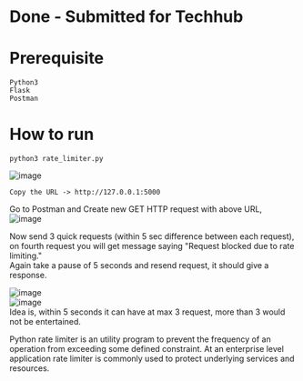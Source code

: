 # Done - Submitted for Techhub
# Prerequisite
```
Python3
Flask 
Postman 
```

# How to run 
```
python3 rate_limiter.py
```
![image](https://user-images.githubusercontent.com/76727343/216787747-f4518c87-9231-40e7-9db7-c4999fc50b64.png)

``` Copy the URL -> http://127.0.0.1:5000 ```

Go to Postman and Create new GET HTTP request with above URL, </br>
![image](https://user-images.githubusercontent.com/76727343/216787794-acd860f9-ae08-4159-8668-b18394c38ff8.png)

Now send 3 quick requests (within 5 sec difference between each request), on fourth request you will get message saying "Request blocked due to rate limiting." </br>
Again take a pause of 5 seconds and resend request, it should give a response. </br>

![image](https://user-images.githubusercontent.com/76727343/216787889-1941c5f2-4510-4542-8c14-ddb5c94cf10d.png)
</br>
![image](https://user-images.githubusercontent.com/76727343/216787908-3969fbed-e14a-4eb1-a174-751643f92cbd.png)
</br>
Idea is, within 5 seconds it can have at max 3 request, more than 3 would not be entertained. </br>


Python rate limiter is an utility program to prevent the frequency of an operation from exceeding some defined constraint. At an enterprise level application rate limiter is commonly used to protect underlying services and resources.


